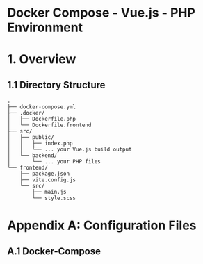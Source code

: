 # Docker Compose - Vue.js - PHP Environment

# 1. Overview

## 1.1 Directory Structure
```
.
├── docker-compose.yml
├── .docker/
│   ├── Dockerfile.php
│   └── Dockerfile.frontend
├── src/
│   ├── public/
│   │   ├── index.php
│   │   └── ... your Vue.js build output
│   └── backend/
│       └── ... your PHP files
└── frontend/
    ├── package.json
    ├── vite.config.js
    └── src/
        ├── main.js
        └── style.scss
```

# Appendix A: Configuration Files

## A.1 Docker-Compose
